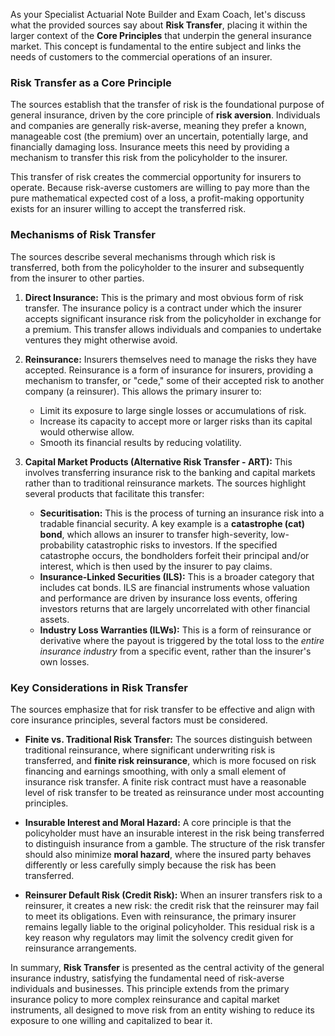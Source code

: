 As your Specialist Actuarial Note Builder and Exam Coach, let's discuss what the provided sources say about **Risk Transfer**, placing it within the larger context of the **Core Principles** that underpin the general insurance market. This concept is fundamental to the entire subject and links the needs of customers to the commercial operations of an insurer.

### **Risk Transfer as a Core Principle**

The sources establish that the transfer of risk is the foundational purpose of general insurance, driven by the core principle of **risk aversion**. Individuals and companies are generally risk-averse, meaning they prefer a known, manageable cost (the premium) over an uncertain, potentially large, and financially damaging loss. Insurance meets this need by providing a mechanism to transfer this risk from the policyholder to the insurer.

This transfer of risk creates the commercial opportunity for insurers to operate. Because risk-averse customers are willing to pay more than the pure mathematical expected cost of a loss, a profit-making opportunity exists for an insurer willing to accept the transferred risk.

### **Mechanisms of Risk Transfer**

The sources describe several mechanisms through which risk is transferred, both from the policyholder to the insurer and subsequently from the insurer to other parties.

1. **Direct Insurance:** This is the primary and most obvious form of risk transfer. The insurance policy is a contract under which the insurer accepts significant insurance risk from the policyholder in exchange for a premium. This transfer allows individuals and companies to undertake ventures they might otherwise avoid.

2. **Reinsurance:** Insurers themselves need to manage the risks they have accepted. Reinsurance is a form of insurance for insurers, providing a mechanism to transfer, or "cede," some of their accepted risk to another company (a reinsurer). This allows the primary insurer to:

   * Limit its exposure to large single losses or accumulations of risk.  
   * Increase its capacity to accept more or larger risks than its capital would otherwise allow.  
   * Smooth its financial results by reducing volatility.  
3. **Capital Market Products (Alternative Risk Transfer \- ART):** This involves transferring insurance risk to the banking and capital markets rather than to traditional reinsurance markets. The sources highlight several products that facilitate this transfer:

   * **Securitisation:** This is the process of turning an insurance risk into a tradable financial security. A key example is a **catastrophe (cat) bond**, which allows an insurer to transfer high-severity, low-probability catastrophic risks to investors. If the specified catastrophe occurs, the bondholders forfeit their principal and/or interest, which is then used by the insurer to pay claims.  
   * **Insurance-Linked Securities (ILS):** This is a broader category that includes cat bonds. ILS are financial instruments whose valuation and performance are driven by insurance loss events, offering investors returns that are largely uncorrelated with other financial assets.  
   * **Industry Loss Warranties (ILWs):** This is a form of reinsurance or derivative where the payout is triggered by the total loss to the *entire insurance industry* from a specific event, rather than the insurer's own losses.

### **Key Considerations in Risk Transfer**

The sources emphasize that for risk transfer to be effective and align with core insurance principles, several factors must be considered.

* **Finite vs. Traditional Risk Transfer:** The sources distinguish between traditional reinsurance, where significant underwriting risk is transferred, and **finite risk reinsurance**, which is more focused on risk financing and earnings smoothing, with only a small element of insurance risk transfer. A finite risk contract must have a reasonable level of risk transfer to be treated as reinsurance under most accounting principles.

* **Insurable Interest and Moral Hazard:** A core principle is that the policyholder must have an insurable interest in the risk being transferred to distinguish insurance from a gamble. The structure of the risk transfer should also minimize **moral hazard**, where the insured party behaves differently or less carefully simply because the risk has been transferred.

* **Reinsurer Default Risk (Credit Risk):** When an insurer transfers risk to a reinsurer, it creates a new risk: the credit risk that the reinsurer may fail to meet its obligations. Even with reinsurance, the primary insurer remains legally liable to the original policyholder. This residual risk is a key reason why regulators may limit the solvency credit given for reinsurance arrangements.

In summary, **Risk Transfer** is presented as the central activity of the general insurance industry, satisfying the fundamental need of risk-averse individuals and businesses. This principle extends from the primary insurance policy to more complex reinsurance and capital market instruments, all designed to move risk from an entity wishing to reduce its exposure to one willing and capitalized to bear it.

